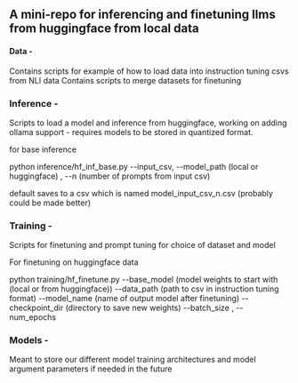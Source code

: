 ## A mini-repo for inferencing and finetuning llms from huggingface from local data

#### Data -
Contains scripts for example of how to load data into instruction tuning csvs from NLI data
Contains scripts to merge datasets for finetuning 

### Inference -
Scripts to load a model and inference from huggingface, working on adding ollama support - requires models to be stored in quantized format. 

for base inference

python inference/hf_inf_base.py --input_csv, --model_path (local or huggingface) , --n (number of prompts from input csv)

default saves to a csv which is named model_input_csv_n.csv (probably could be made better)

### Training - 
Scripts for finetuning and prompt tuning for choice of dataset and model 

For finetuning on huggingface data

python training/hf_finetune.py --base_model (model weights to start with (local or from huggingface)) --data_path (path to csv in instruction tuning format) --model_name (name of output model after finetuning) --checkpoint_dir (directory to save new weights) --batch_size , --num_epochs

### Models - 
Meant to store our different model training architectures and model argument parameters if needed in the future 


